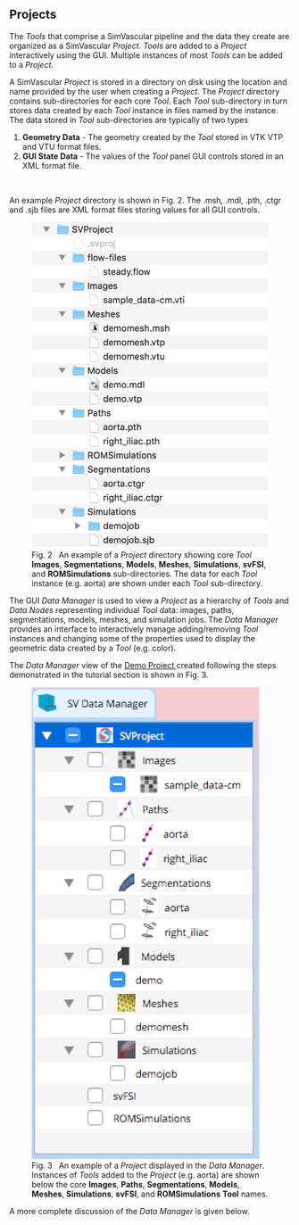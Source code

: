 ## Projects

The <i>Tools</i> that comprise a SimVascular pipeline and the data they create are organized as a SimVascular <i>Project</i>.
<i>Tools</i> are added to a <i>Project</i> interactively using the GUI. Multiple instances of most <i>Tools</i> can be
added to a <i>Project</i>.

A SimVascular <i>Project</i> is stored in a directory on disk using the location and name provided by the user when creating a <i>Project</i>.
The <i>Project</i> directory contains sub-directories for each core <i>Tool</i>. Each <i>Tool</i> sub-directory in turn stores data
created by each <i>Tool</i> instance in files named by the instance. The data stored in <i>Tool</i> sub-directories are typically of
two types

<ol>
  <li> <b>Geometry Data</b> - The geometry created by the <i>Tool</i> stored in VTK VTP and VTU format files. 
  <li> <b>GUI State Data</b> - The values of the <i>Tool</i> panel GUI controls stored in an XML format file. 
</ol>
<br>

An example <i>Project</i> directory is shown in Fig. 2. The .msh, .mdl, .pth, .ctgr and .sjb files are XML format files
storing values for all GUI controls.

<figure>
  <img class="svImg svImgSm"  src="/documentation/quickguide/intro/images/project-dir.png">
  <figcaption class="svCaption">Fig. 2 &nbsp An example of a <i>Project</i> directory showing core <i>Tool</i> 
      <b>Images</b>, <b>Segmentations</b>, <b>Models</b>, <b>Meshes</b>, <b>Simulations</b>, <b>svFSI</b>, and 
      <b>ROMSimulations</b> sub-directories. The data for each <i>Tool</i> instance (e.g. aorta) are shown under each
      <i>Tool</i> sub-directory.
  </figcaption>
</figure>

The GUI <i> Data Manager </i> is used to view a <i>Project</i> as a hierarchy of <i>Tools</i> and <i>Data Nodes </i>
representing individual <i>Tool</i> data: images, paths, segmentations, models, meshes, and simulation jobs. The <i> Data Manager </i>
provides an interface to interactively manage adding/removing <i>Tool</i> instances and changing some of the properties used to
display the geometric data created by a <i>Tool</i> (e.g. color).

The <i> Data Manager </i> view of the
<a href="https://simtk.org/frs/download_confirm.php/file/5113/DemoProject.zip?group_id=930"> Demo Project </a>
created following the steps demonstrated in the tutorial section is shown in Fig. 3.

<figure>
  <img class="svImg svImgSm"  src="/documentation/quickguide/intro/images/demo-data-manager.png">
  <figcaption class="svCaption">Fig. 3 &nbsp An example of a <i>Project</i> displayed in the <i>Data Manager</i>. 
      Instances of <i>Tools</i> added to the <i>Project</i> (e.g. aorta) are shown below the core <b>Images</b>, <b>Paths</b>, 
      <b>Segmentations</b>, <b>Models</b>, <b>Meshes</b>, <b>Simulations</b>, <b>svFSI</b>, and 
      <b>ROMSimulations</b> <b>Tool</b> names.
  </figcaption>
</figure>

A more complete discussion of the <i> Data Manager </i> is given below.
<br>
